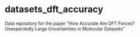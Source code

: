 # datasets_dft_accuracy
Data repository for the paper "How Accurate Are DFT Forces? Unexpectedly Large Uncertainties in Molecular Datasets"
